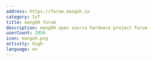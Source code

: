 ```yaml
---
address: https://forum.mangoh.io
category: IoT
title: mangOH forum
description: mangOH open source hardware project forum
userCount: 2059
icon: mangoh.png
activity: high
language: en
---
```

